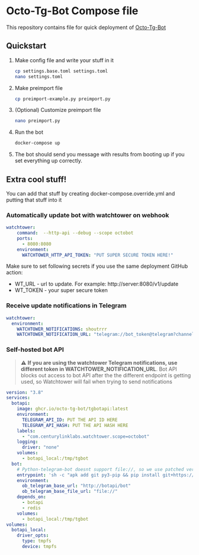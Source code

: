 # Octo-Tg-Bot Compose file

This repository contains file for quick deployment of [Octo-Tg-Bot](https://github.com/octo-tg-bot/octobotv4)

## Quickstart

1. Make config file and write your stuff in it
    ```bash
    cp settings.base.toml settings.toml
    nano settings.toml
    ```
2. Make preimport file
    ```bash
    cp preimport-example.py preimport.py
    ```
3. (Optional) Customize preimport file
   ```bash
   nano preimport.py
   ```
4. Run the bot
   ```bash
   docker-compose up
   ```

5. The bot should send you message with results from booting up if you set everything up correctly.

## Extra cool stuff!

You can add that stuff by creating docker-compose.override.yml and putting that stuff into it

### Automatically update bot with watchtower on webhook

```yaml
watchtower:
    command:  --http-api --debug --scope octobot
    ports:
      - 8080:8080
    environment:
      WATCHTOWER_HTTP_API_TOKEN: "PUT SUPER SECURE TOKEN HERE!"
```

Make sure to set following secrets if you use the same deployment GitHub action:

- WT_URL - url to update. For example: http://server:8080/v1/update
- WT_TOKEN - your super secure token

### Receive update notifications in Telegram

```yaml
watchtower:
  environment:
    WATCHTOWER_NOTIFICATIONS: shoutrrr
    WATCHTOWER_NOTIFICATION_URL: "telegram://bot_token@telegram?channels=user_id"
```

### Self-hosted bot API

> :warning: **If you are using the watchtower Telegram notifications, use different token in WATCHTOWER_NOTIFICATION_URL**. Bot API blocks out access to bot API after the the different endpoint is getting used, so Watchtower will fail when trying to send notifications

```yaml
version: "3.8"
services:
  botapi:
    image: ghcr.io/octo-tg-bot/tgbotapi:latest
    environment: 
      TELEGRAM_API_ID: PUT THE API ID HERE
      TELEGRAM_API_HASH: PUT THE API HASH HERE
    labels:
      - "com.centurylinklabs.watchtower.scope=octobot"
    logging:
      driver: "none"
    volumes:
      - botapi_local:/tmp/tgbot
  bot:
    # Python-telegram-bot doesnt support file://, so we use patched version. Notice that patch is probably buggy as hell and might pose a security risk.
    entrypoint: 'sh -c "apk add git py3-pip && pip install git+https://github.com/octo-tg-bot/python-telegram-bot.git && python3 main.py"'
    environment:
      ob_telegram_base_url: "http://botapi/bot"
      ob_telegram_base_file_url: "file://"
    depends_on: 
      - botapi
      - redis
    volumes:
      - botapi_local:/tmp/tgbot
volumes:
  botapi_local:
    driver_opts:
      type: tmpfs
      device: tmpfs
```